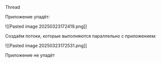 
Thread

Приложение упадёт:

![[Pasted image 20250323172419.png]]

Создаём потоки, которые выполняются параллельно с приложением:

![[Pasted image 20250323172531.png]]

Приложение не упадёт
